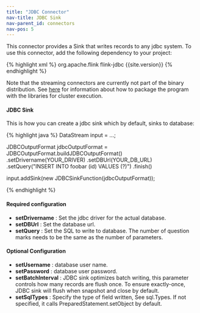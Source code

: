```yaml
---
title: "JDBC Connector"
nav-title: JDBC Sink
nav-parent_id: connectors
nav-pos: 5
---
```

<!--
Licensed to the Apache Software Foundation (ASF) under one
or more contributor license agreements.  See the NOTICE file
distributed with this work for additional information
regarding copyright ownership.  The ASF licenses this file
to you under the Apache License, Version 2.0 (the
"License"); you may not use this file except in compliance
with the License.  You may obtain a copy of the License at

  http://www.apache.org/licenses/LICENSE-2.0

Unless required by applicable law or agreed to in writing,
software distributed under the License is distributed on an
"AS IS" BASIS, WITHOUT WARRANTIES OR CONDITIONS OF ANY
KIND, either express or implied.  See the License for the
specific language governing permissions and limitations
under the License.
-->

This connector provides a Sink that writes records to any jdbc system. To use this connector, add the
following dependency to your project:

{% highlight xml %}
<dependency>
  <groupId>org.apache.flink</groupId>
  <artifactId>flink-jdbc</artifactId>
  <version>{{site.version}}</version>
</dependency>
{% endhighlight %}

Note that the streaming connectors are currently not part of the binary
distribution. See
[here]({{site.baseurl}}/dev/linking.html)
for information about how to package the program with the libraries for
cluster execution.

#### JDBC Sink

This is how you can create a jdbc sink which by default, sinks to database:

<div class="codetabs" markdown="1">
<div data-lang="java" markdown="1">
{% highlight java %}
DataStream<String> input = ...;

JDBCOutputFormat jdbcOutputFormat = JDBCOutputFormat.buildJDBCOutputFormat()
				.setDrivername(YOUR_DRIVER)
				.setDBUrl(YOUR_DB_URL)
				.setQuery("INSERT INTO foobar (id) VALUES (?)")
				.finish()

input.addSink(new JDBCSinkFunction(jdbcOutputFormat));

{% endhighlight %}
</div>

#### Required configuration
* **setDrivername** : Set the jdbc driver for the actual database.
* **setDBUrl** : Set the database url.
* **setQuery** : Set the SQL to write to database. The number of question marks needs to be the same as the number of parameters.

#### Optional Configuration
* **setUsername** : database user name.
* **setPassword** : database user password.
* **setBatchInterval** : JDBC sink optimizes batch writing, this parameter controls how many records are flush once. To ensure exactly-once, JDBC sink will flush when snapshot and close by default.
* **setSqlTypes** : Specify the type of field written, See sql.Types. If not specified, it calls PreparedStatement.setObject by default.

             
                                                                                                   


